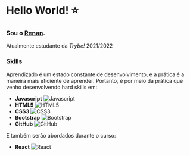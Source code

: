 # Hello World! :star:

### Sou o [Renan](https://www.linkedin.com/in/renan-moraes-a86805203/).

Atualmente estudante da *Trybe!* 2021/2022

### Skills

Aprendizado é um estado constante de desenvolvimento, e a prática é a maneira mais eficiente de aprender. Portanto, é por meio da prática que venho desenvolvendo hard skills em:

* **Javascript** ![Javascript](https://img.icons8.com/color/36/000000/javascript.png) 
* **HTML5** ![HTML5](https://img.icons8.com/color/36/000000/html-5--v1.png) 
* **CSS3** ![CSS3](https://img.icons8.com/color/36/000000/css3.png) 
* **Bootstrap** ![Bootstrap](https://img.icons8.com/color/36/000000/bootstrap.png)  
* **GitHub** ![GitHub](https://img.icons8.com/ios-filled/36/000000/github.png)  

E também serão abordados durante o curso:

* **React** ![React](https://img.icons8.com/cute-clipart/36/000000/react-native.png) 


<!--
**renanvamo/renanvamo** is a ✨ _special_ ✨ repository because its `README.md` (this file) appears on your GitHub profile.

Here are some ideas to get you started:

- 🔭 I’m currently working on ...
- 🌱 I’m currently learning ...
- 👯 I’m looking to collaborate on ...
- 🤔 I’m looking for help with ...
- 💬 Ask me about ...
- 📫 How to reach me: ...
- 😄 Pronouns: ...
- ⚡ Fun fact: ...
-->
